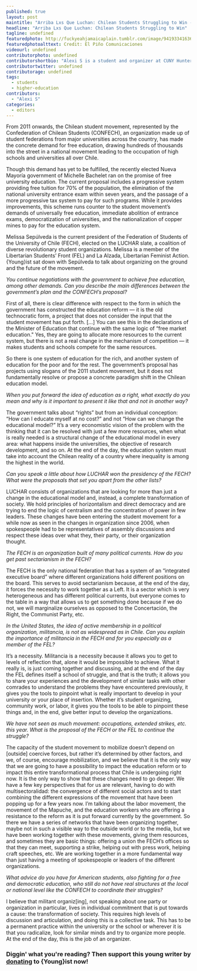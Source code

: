 ```yaml
---
published: true
layout: post
maintitle: "Arriba Lxs Que Luchan: Chilean Students Struggling to Win - {Young}ist"
headline: "Arriba Lxs Que Luchan: Chilean Students Struggling to Win"
tagline: undefined
featuredphoto: http://fuckyeahjamaicaplain.tumblr.com/image/94193341636
featuredphotoalttext: Credit: El Piño Comunicaciones
videourl: undefined
contributorphoto: undefined
contributorshortbio: "Alexi S is a student and organizer at CUNY Hunter College"
contributortwitter: undefined
contributorage: undefined
tags: 
  - students
  - higher-education
contributors: 
  - "Alexi S"
categories: 
  - editors
---
```

From 2011 onwards, the Chilean student movement, represented by the Confederation of Chilean Students (CONFECH), an organization made up of student federations from major universities across the country, has made the concrete demand for free education, drawing hundreds of thousands into the street in a national movement leading to the occupation of high schools and universities all over Chile. 

Though this demand has yet to be fulfilled, the recently elected Nueva Mayoría government of Michelle Bachelet ran on the promise of free university education. The current proposal includes a progressive system providing free tuition for 70% of the population, the elimination of the national university entrance exam within seven years, and the passage of a more progressive tax system to pay for such programs.  While it provides improvements, this scheme runs counter to the student movement’s demands of universally free education, immediate abolition of entrance exams, democratization of universities, and the nationalization of copper mines to pay for the education system.

Melissa Sepúlveda is the current president of the Federation of Students of the University of Chile (FECH), elected on the LUCHAR slate, a coalition of diverse revolutionary student organizations.  Melissa is a member of the Libertarian Students’ Front (FEL) and La Alzada, Libertarian Feminist Action. {Young}ist sat down with Sepúlveda to talk about organizing on the ground and the future of the movement. 


_You continue negotiations with the government to achieve free education, among other demands.  Can you describe the main differences between the government’s plan and the CONFECH’s proposal?_

First of all, there is clear difference with respect to the form in which the government has constructed the education reform — it is the old technocratic form, a project that does not consider the input that the student movement has put forth. [...] You can see this in the declarations of the Minister of Education that continue with the same logic of “free market education." Yes, they are going to allocate more resources to the current system, but there is not a real change in the mechanism of competition — it makes students and schools compete for the same resources.

So there is one system of education for the rich, and another system of education for the poor and for the rest. The government’s proposal has projects using slogans of the 2011 student movement, but it does not fundamentally resolve or propose a concrete paradigm shift in the Chilean education model.

_When you put forward the idea of education as a right, what exactly do you mean and why is it important to present it like that and not in another way?_

The government talks about “rights” but from an individual conception: “How can I educate myself at no cost?” and not “How can we change the educational model?” It’s a very economistic vision of the problem with the thinking that it can be resolved with just a few more resources, when what is really needed is a structural change of the educational model in every area: what happens inside the universities, the objective of research development, and so on. At the end of the day, the education system must take into account the Chilean reality of a country where inequality is among the highest in the world.

_Can you speak a little about how LUCHAR won the presidency of the FECH? What were the proposals that set you apart from the other lists?_

LUCHAR consists of organizations that are looking for more than just a change in the educational model and, instead, a complete transformation of society. We hold principles of horizontalism and direct democracy and are trying to end the logic of centralism and the concentration of power in few leaders. These changes have been entering the student movement for a while now as seen in the changes in organization since 2006, when spokespeople had to be representatives of assembly discussions and respect these ideas over what they, their party, or their organization thought.

_The FECH is an organization built of many political currents.  How do you get past sectarianism in the FECH?_

The FECH is the only national federation that has a system of an “integrated executive board” where different organizations hold different positions on the board.  This serves to avoid sectarianism because, at the end of the day, it forces the necessity to work together as a Left. It is a sector which is very heterogeneous and has different political currents, but everyone comes to the table in a way that allows us to get something done because if we do not, we will marginalize ourselves as opposed to the Concertación, the Right, the Communist Party, etc.

_In the United States, the idea of active membership in a political organization, militancia, is not as widespread as in Chile. Can you explain the importance of militancia in the FECH and for you especially as a member of the FEL?_

It’s a necessity. Militancia is a necessity because it allows you to get to levels of reflection that, alone it would be impossible to achieve.  What it really is, is just coming together and discussing, and at the end of the day the FEL defines itself a school of struggle, and that is the truth; it allows you to share your experiences and the development of similar tasks with other comrades to understand the problems they have encountered previously, it gives you the tools to pinpoint what is really important to develop in your university or your place of insertion.  Whether it’s student organizing, community work, or labor, it gives you the tools to be able to pinpoint these things and, in the end, give better input to develop the organizations.

_We have not seen as much movement: occupations, extended strikes, etc. this year. What is the proposal of the FECH or the FEL to continue the struggle?_

The capacity of the student movement to mobilize doesn’t depend on [outside] coercive forces, but rather it’s determined by other factors, and we, of course, encourage mobilization, and we believe that it is the only way that we are going to have a possibility to impact the education reform or to impact this entire transformational process that Chile is undergoing right now. It is the only way to show that these changes need to go deeper.  We have a few key perspectives that for us are relevant, having to do with multisectoralidad: the convergence of different social actors and to start combining the different expressions of the movement that have been popping up for a few years now.  I’m talking about the labor movement, the movement of the Mapuche, and the education workers who are offering a resistance to the reform as it is put forward currently by the government.  So there we have a series of networks that have been organizing together, maybe not in such a visible way to the outside world or to the media, but we have been working together with these movements, giving them resources, and sometimes they are basic things: offering a union the FECH’s offices so that they can meet, supporting a strike, helping out with press work, helping craft speeches, etc.  We are working together in a more fundamental way than just having a meeting of spokespeople or leaders of the different organizations.

_What advice do you have for American students, also fighting for a free and democratic education, who still do not have real structures at the local or national level like the CONFECH to coordinate their struggles?_

I believe that militant organiz[ing], not speaking about one party or organization in particular, lives in individual commitment that is put towards a cause: the transformation of society. This requires high levels of discussion and articulation, and doing this is a collective task. This has to be a permanent practice within the university or the school or wherever it is that you radicalize, look for similar minds and try to organize more people.  At the end of the day, this is the job of an organizer.


<h3 class='donate-blurb'> Diggin' what you're reading? Then support this young writer by <a href='{{site.baseurl}}/donate'>donating</a> to {Young}ist now!</h3>





